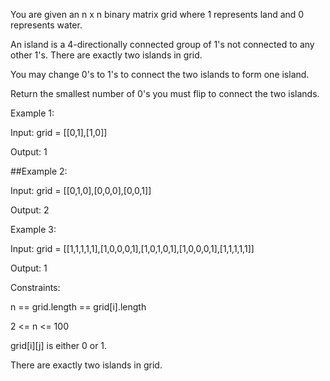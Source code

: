 You are given an n x n binary matrix grid where 1 represents land and 0 represents water.

An island is a 4-directionally connected group of 1's not connected to any other 1's. There are exactly two islands in grid.

You may change 0's to 1's to connect the two islands to form one island.

Return the smallest number of 0's you must flip to connect the two islands.

Example 1:

  Input: grid = [[0,1],[1,0]]

  Output: 1

##Example 2:

  Input: grid = [[0,1,0],[0,0,0],[0,0,1]]

  Output: 2

  Example 3:

  Input: grid = [[1,1,1,1,1],[1,0,0,0,1],[1,0,1,0,1],[1,0,0,0,1],[1,1,1,1,1]]

  Output: 1

Constraints:

  n == grid.length == grid[i].length

  2 <= n <= 100

  grid[i][j] is either 0 or 1.

  There are exactly two islands in grid.
